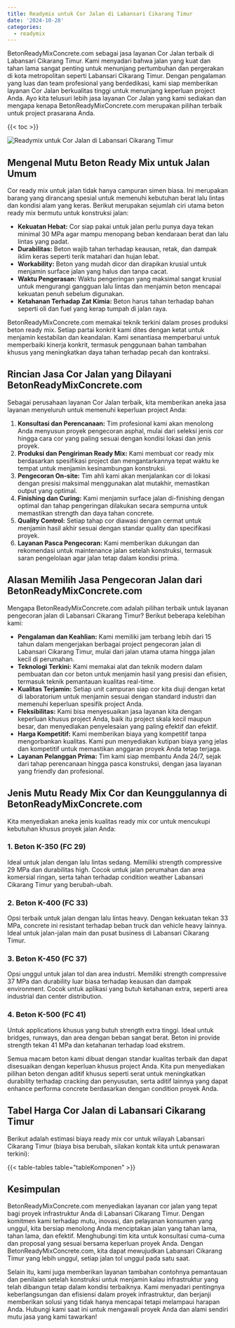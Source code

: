 ```yaml
---
title: Readymix untuk Cor Jalan di Labansari Cikarang Timur
date: '2024-10-28'
categories:
  - readymix
---
```


BetonReadyMixConcrete.com sebagai jasa layanan Cor Jalan terbaik di Labansari Cikarang Timur. Kami menyadari bahwa jalan yang kuat dan tahan lama sangat penting untuk menunjang pertumbuhan dan pergerakan di kota metropolitan seperti Labansari Cikarang Timur. Dengan pengalaman yang luas dan team profesional yang berdedikasi, kami siap memberikan layanan Cor Jalan berkualitas tinggi untuk menunjang keperluan project Anda. Ayo kita telusuri lebih jasa layanan Cor Jalan yang kami sediakan dan mengapa kenapa BetonReadyMixConcrete.com merupakan pilihan terbaik untuk project prasarana Anda.

{{< toc >}}

![Readymix untuk Cor Jalan di Labansari Cikarang Timur](https://betoncor8.github.io/cor/harga-beton-readymix-concrete%20(35).png)

## Mengenal Mutu Beton Ready Mix untuk Jalan Umum

Cor ready mix untuk jalan tidak hanya campuran simen biasa. Ini merupakan barang yang dirancang spesial untuk memenuhi kebutuhan berat lalu lintas dan kondisi alam yang keras. Berikut merupakan sejumlah ciri utama beton ready mix bermutu untuk konstruksi jalan:

- **Kekuatan Hebat:** Cor siap pakai untuk jalan perlu punya daya tekan minimal 30 MPa agar mampu menopang beban kendaraan berat dan lalu lintas yang padat.
- **Durabilitas:** Beton wajib tahan terhadap keausan, retak, dan dampak iklim keras seperti terik matahari dan hujan lebat.
- **Workability:** Beton yang mudah dicor dan dirapikan krusial untuk menjamin surface jalan yang halus dan tanpa cacat.
- **Waktu Pengerasan:** Waktu pengeringan yang maksimal sangat krusial untuk mengurangi gangguan lalu lintas dan menjamin beton mencapai kekuatan penuh sebelum digunakan.
- **Ketahanan Terhadap Zat Kimia:** Beton harus tahan terhadap bahan seperti oli dan fuel yang kerap tumpah di jalan raya.

BetonReadyMixConcrete.com memakai teknik terkini dalam proses produksi beton ready mix. Setiap partai konkrit kami dites dengan ketat untuk menjamin kestabilan dan keandalan. Kami senantiasa memperbarui untuk memperbaiki kinerja konkrit, termasuk penggunaan bahan tambahan khusus yang meningkatkan daya tahan terhadap pecah dan kontraksi.

## Rincian Jasa Cor Jalan yang Dilayani BetonReadyMixConcrete.com

Sebagai perusahaan layanan Cor Jalan terbaik, kita memberikan aneka jasa layanan menyeluruh untuk memenuhi keperluan project Anda:

1. **Konsultasi dan Perencanaan:** Tim profesional kami akan menolong Anda menyusun proyek pengecoran asphal, mulai dari seleksi jenis cor hingga cara cor yang paling sesuai dengan kondisi lokasi dan jenis proyek.
2. **Produksi dan Pengiriman Ready Mix:** Kami membuat cor ready mix berdasarkan spesifikasi project dan mengantarkannya tepat waktu ke tempat untuk menjamin kesinambungan konstruksi.
3. **Pengecoran On-site:** Tim ahli kami akan menjalankan cor di lokasi dengan presisi maksimal menggunakan alat mutakhir, memastikan output yang optimal.
4. **Finishing dan Curing:** Kami menjamin surface jalan di-finishing dengan optimal dan tahap pengeringan dilakukan secara sempurna untuk memastikan strength dan daya tahan concrete.
5. **Quality Control:** Setiap tahap cor diawasi dengan cermat untuk menjamin hasil akhir sesuai dengan standar quality dan specifikasi proyek.
6. **Layanan Pasca Pengecoran:** Kami memberikan dukungan dan rekomendasi untuk maintenance jalan setelah konstruksi, termasuk saran pengelolaan agar jalan tetap dalam kondisi prima.

## Alasan Memilih Jasa Pengecoran Jalan dari BetonReadyMixConcrete.com

Mengapa BetonReadyMixConcrete.com adalah pilihan terbaik untuk layanan pengecoran jalan di Labansari Cikarang Timur? Berikut beberapa kelebihan kami:

- **Pengalaman dan Keahlian:** Kami memiliki jam terbang lebih dari 15 tahun dalam mengerjakan berbagai project pengecoran jalan di Labansari Cikarang Timur, mulai dari jalan utama utama hingga jalan kecil di perumahan.
- **Teknologi Terkini:** Kami memakai alat dan teknik modern dalam pembuatan dan cor beton untuk menjamin hasil yang presisi dan efisien, termasuk teknik pemantauan kualitas real-time.
- **Kualitas Terjamin:** Setiap unit campuran siap cor kita diuji dengan ketat di laboratorium untuk menjamin sesuai dengan standard industri dan memenuhi keperluan spesifik project Anda.
- **Fleksibilitas:** Kami bisa menyesuaikan jasa layanan kita dengan keperluan khusus project Anda, baik itu project skala kecil maupun besar, dan menyediakan penyelesaian yang paling efektif dan efektif.
- **Harga Kompetitif:** Kami memberikan biaya yang kompetitif tanpa mengorbankan kualitas. Kami pun menyediakan kutipan biaya yang jelas dan kompetitif untuk memastikan anggaran proyek Anda tetap terjaga.
- **Layanan Pelanggan Prima:** Tim kami siap membantu Anda 24/7, sejak dari tahap perencanaan hingga pasca konstruksi, dengan jasa layanan yang friendly dan profesional.

## Jenis Mutu Ready Mix Cor dan Keunggulannya di BetonReadyMixConcrete.com

Kita menyediakan aneka jenis kualitas ready mix cor untuk mencukupi kebutuhan khusus proyek jalan Anda:

### 1\. Beton K-350 (FC 29)

Ideal untuk jalan dengan lalu lintas sedang. Memiliki strength compressive 29 MPa dan durabilitas high. Cocok untuk jalan perumahan dan area komersial ringan, serta tahan terhadap condition weather Labansari Cikarang Timur yang berubah-ubah.

### 2\. Beton K-400 (FC 33)

Opsi terbaik untuk jalan dengan lalu lintas heavy. Dengan kekuatan tekan 33 MPa, concrete ini resistant terhadap beban truck dan vehicle heavy lainnya. Ideal untuk jalan-jalan main dan pusat business di Labansari Cikarang Timur.

### 3\. Beton K-450 (FC 37)

Opsi unggul untuk jalan tol dan area industri. Memiliki strength compressive 37 MPa dan durability luar biasa terhadap keausan dan dampak environment. Cocok untuk aplikasi yang butuh ketahanan extra, seperti area industrial dan center distribution.

### 4\. Beton K-500 (FC 41)

Untuk applications khusus yang butuh strength extra tinggi. Ideal untuk bridges, runways, dan area dengan beban sangat berat. Beton ini provide strength tekan 41 MPa dan ketahanan terhadap load ekstrem.

Semua macam beton kami dibuat dengan standar kualitas terbaik dan dapat disesuaikan dengan keperluan khusus project Anda. Kita pun menyediakan pilihan beton dengan aditif khusus seperti serat untuk meningkatkan durability terhadap cracking dan penyusutan, serta aditif lainnya yang dapat enhance performa concrete berdasarkan dengan condition proyek Anda.

## Tabel Harga Cor Jalan di Labansari Cikarang Timur

Berikut adalah estimasi biaya ready mix cor untuk wilayah Labansari Cikarang Timur (biaya bisa berubah, silakan kontak kita untuk penawaran terkini):

{{< table-tables table="tableKomponen" >}}

## Kesimpulan

BetonReadyMixConcrete.com menyediakan layanan cor jalan yang tepat bagi proyek infrastruktur Anda di Labansari Cikarang Timur. Dengan komitmen kami terhadap mutu, inovasi, dan pelayanan konsumen yang unggul, kita bersiap menolong Anda menciptakan jalan yang tahan lama, tahan lama, dan efektif. Menghubungi tim kita untuk konsultasi cuma-cuma dan proposal yang sesuai bersama keperluan proyek Anda. Dengan BetonReadyMixConcrete.com, kita dapat mewujudkan Labansari Cikarang Timur yang lebih unggul, setiap jalan tol unggul pada satu saat.

Selain itu, kami juga memberikan layanan tambahan contohnya pemantauan dan penilaian setelah konstruksi untuk menjamin kalau infrastruktur yang telah dibangun tetap dalam kondisi terbaiknya. Kami menyadari pentingnya keberlangsungan dan efisiensi dalam proyek infrastruktur, dan berjanji memberikan solusi yang tidak hanya mencapai tetapi melampaui harapan Anda. Hubungi kami saat ini untuk mengawali proyek Anda dan alami sendiri mutu jasa yang kami tawarkan!
